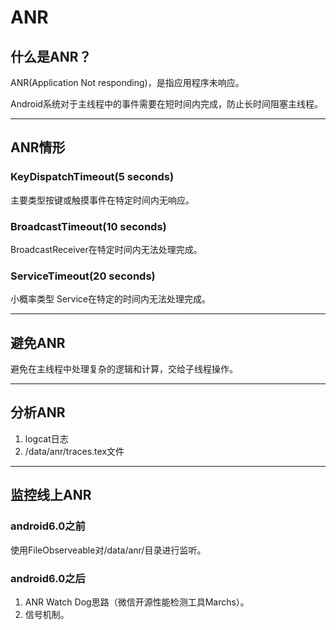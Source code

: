 # ANR

## 什么是ANR？
ANR(Application Not responding)，是指应用程序未响应。

Android系统对于主线程中的事件需要在短时间内完成，防止长时间阻塞主线程。
***

## ANR情形
### KeyDispatchTimeout(5 seconds) 
主要类型按键或触摸事件在特定时间内无响应。
### BroadcastTimeout(10 seconds) 
BroadcastReceiver在特定时间内无法处理完成。
### ServiceTimeout(20 seconds) 
小概率类型 Service在特定的时间内无法处理完成。
***

## 避免ANR

避免在主线程中处理复杂的逻辑和计算，交给子线程操作。

***

## 分析ANR
1. logcat日志
2. /data/anr/traces.tex文件

***

## 监控线上ANR

### android6.0之前
使用FileObserveable对/data/anr/目录进行监听。
### android6.0之后
1. ANR Watch Dog思路（微信开源性能检测工具Marchs）。
2. 信号机制。